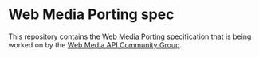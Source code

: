 # Web Media Porting spec

This repository contains the [Web Media Porting](https://w3c.github.io/webmediaporting/) specification that is being worked on by the [Web Media API Community Group](https://www.w3.org/community/webmediaapi).